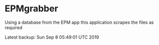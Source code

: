 # EPMgrabber
Using a database from the EPM app this application scrapes the files as required


Latest backup: Sun Sep 8 05:49:01 UTC 2019
